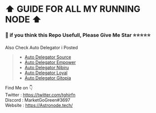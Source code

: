 # ⬆️ GUIDE FOR ALL MY RUNNING NODE ⬆️
### 🙏 if you think this Repo Usefull, Please Give Me Star ⭐⭐⭐⭐⭐
Also Check Auto Delegator i Posted
>- [Auto Delegator Source](https://github.com/mggnet/auto-delegate-source)
>- [Auto Delegator Empower](https://github.com/mggnet/auto-delegate-empower)
>- [Auto Delegator Nibiru](https://github.com/mggnet/auto-delegate-nibiru)
>- [Auto Delegator Loyal](https://github.com/mggnet/auto-delegate-loyal)
>- [Auto Delegator Gitopia](https://github.com/mggnet/auto-delegate-gitopia)

Find Me on 👇 <br>
Twitter : https://twitter.com/tghirfn <br>
Discord : MarketGoGreen#3697 <br>
Website : https://Astronode.tech/
